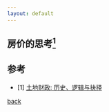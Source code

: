 ```yaml
---
layout: default
---
```


## 房价的思考[<sup>1</sup>](#refer-anchor-1)

## 参考
<div id="refer-anchor-1"></div>

- [1] [土地财政: 历史、逻辑与抉择](./assets/pdf/0x00/economies/土地财政_历史、逻辑与抉择.pdf)

[back](./)